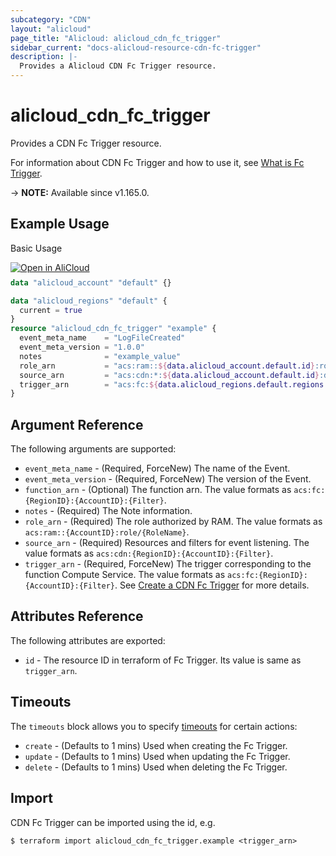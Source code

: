 ```yaml
---
subcategory: "CDN"
layout: "alicloud"
page_title: "Alicloud: alicloud_cdn_fc_trigger"
sidebar_current: "docs-alicloud-resource-cdn-fc-trigger"
description: |-
  Provides a Alicloud CDN Fc Trigger resource.
---
```


# alicloud_cdn_fc_trigger

Provides a CDN Fc Trigger resource.

For information about CDN Fc Trigger and how to use it, see [What is Fc Trigger](https://www.alibabacloud.com/help/en/cdn/developer-reference/api-cdn-2018-05-10-addfctrigger).

-> **NOTE:** Available since v1.165.0.

## Example Usage

Basic Usage

<div style="display: block;margin-bottom: 40px;"><div class="oics-button" style="float: right;position: absolute;margin-bottom: 10px;">
  <a href="https://api.aliyun.com/terraform?resource=alicloud_cdn_fc_trigger&exampleId=440e5074-5d83-747d-850f-ef311e2c568ad90af5d8&activeTab=example&spm=docs.r.cdn_fc_trigger.0.440e50745d&intl_lang=EN_US" target="_blank">
    <img alt="Open in AliCloud" src="https://img.alicdn.com/imgextra/i1/O1CN01hjjqXv1uYUlY56FyX_!!6000000006049-55-tps-254-36.svg" style="max-height: 44px; max-width: 100%;">
  </a>
</div></div>

```terraform
data "alicloud_account" "default" {}

data "alicloud_regions" "default" {
  current = true
}
resource "alicloud_cdn_fc_trigger" "example" {
  event_meta_name    = "LogFileCreated"
  event_meta_version = "1.0.0"
  notes              = "example_value"
  role_arn           = "acs:ram::${data.alicloud_account.default.id}:role/aliyuncdneventnotificationrole"
  source_arn         = "acs:cdn:*:${data.alicloud_account.default.id}:domain/example.com"
  trigger_arn        = "acs:fc:${data.alicloud_regions.default.regions.0.id}:${data.alicloud_account.default.id}:services/FCTestService/functions/printEvent/triggers/testtrigger"
}
```

## Argument Reference

The following arguments are supported:

* `event_meta_name` - (Required, ForceNew) The name of the Event.
* `event_meta_version` - (Required, ForceNew) The version of the Event.
* `function_arn` - (Optional) The function arn. The value formats as `acs:fc:{RegionID}:{AccountID}:{Filter}`.
* `notes` - (Required) The Note information.
* `role_arn` - (Required) The role authorized by RAM. The value formats as `acs:ram::{AccountID}:role/{RoleName}`.
* `source_arn` - (Required) Resources and filters for event listening. The value formats as `acs:cdn:{RegionID}:{AccountID}:{Filter}`.
* `trigger_arn` - (Required, ForceNew) The trigger corresponding to the function Compute Service. The value formats as `acs:fc:{RegionID}:{AccountID}:{Filter}`. See [Create a CDN Fc Trigger](https://www.alibabacloud.com/help/en/cdn/developer-reference/api-cdn-2018-05-10-addfctrigger) for more details.

## Attributes Reference

The following attributes are exported:

* `id` - The resource ID in terraform of Fc Trigger. Its value is same as `trigger_arn`.

## Timeouts

The `timeouts` block allows you to specify [timeouts](https://developer.hashicorp.com/terraform/language/resources/syntax#operation-timeouts) for certain actions:

* `create` - (Defaults to 1 mins) Used when creating the Fc Trigger.
* `update` - (Defaults to 1 mins) Used when updating the Fc Trigger.
* `delete` - (Defaults to 1 mins) Used when deleting the Fc Trigger.

## Import

CDN Fc Trigger can be imported using the id, e.g.

```shell
$ terraform import alicloud_cdn_fc_trigger.example <trigger_arn>
```